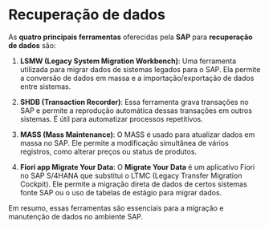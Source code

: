 # Recuperação de dados
As **quatro principais ferramentas** oferecidas pela **SAP** para **recuperação de dados** são:

1. **LSMW (Legacy System Migration Workbench)**: Uma ferramenta utilizada para migrar dados de sistemas legados para o SAP. Ela permite a conversão de dados em massa e a importação/exportação de dados entre sistemas.

2. **SHDB (Transaction Recorder)**: Essa ferramenta grava transações no SAP e permite a reprodução automática dessas transações em outros sistemas. É útil para automatizar processos repetitivos.

3. **MASS (Mass Maintenance)**: O MASS é usado para atualizar dados em massa no SAP. Ele permite a modificação simultânea de vários registros, como alterar preços ou status de produtos.

4. **Fiori app Migrate Your Data**: O **Migrate Your Data** é um aplicativo Fiori no SAP S/4HANA que substitui o LTMC (Legacy Transfer Migration Cockpit). Ele permite a migração direta de dados de certos sistemas fonte SAP ou o uso de tabelas de estágio para migrar dados.

Em resumo, essas ferramentas são essenciais para a migração e manutenção de dados no ambiente SAP.
